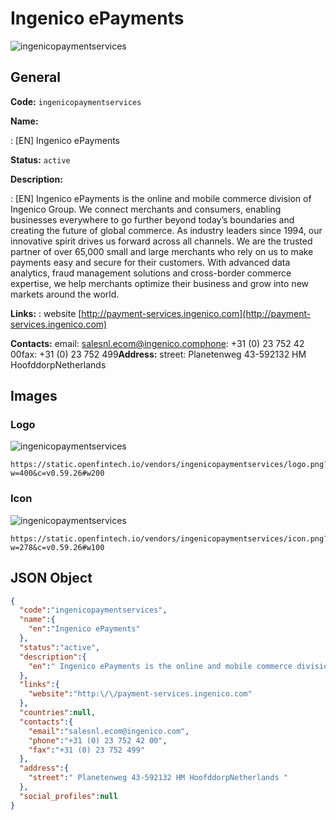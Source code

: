 
# Ingenico ePayments 
![ingenicopaymentservices](https://static.openfintech.io/vendors/ingenicopaymentservices/logo.png?w=400&c=v0.59.26#w200)  

## General 
 
**Code:** `ingenicopaymentservices` 
 
**Name:** 
 
:	[EN] Ingenico ePayments 
 
**Status:** `active` 
 
**Description:** 
 
: [EN]  Ingenico ePayments is the online and mobile commerce division of Ingenico Group. We connect merchants and consumers, enabling businesses everywhere to go further beyond today’s boundaries and creating the future of global commerce. As industry leaders since 1994, our innovative spirit drives us forward across all channels. We are the trusted partner of over 65,000 small and large merchants who rely on us to make payments easy and secure for their customers. With advanced data analytics, fraud management solutions and cross-border commerce expertise, we help merchants optimize their business and grow into new markets around the world.  
 
**Links:** 
: website [http://payment-services.ingenico.com](http://payment-services.ingenico.com) 
 
**Contacts:** 
email: salesnl.ecom@ingenico.comphone: +31 (0) 23 752 42 00fax: +31 (0) 23 752 499**Address:** 
street:  Planetenweg 43-592132 HM HoofddorpNetherlands  

## Images 

### Logo 
 
![ingenicopaymentservices](https://static.openfintech.io/vendors/ingenicopaymentservices/logo.png?w=400&c=v0.59.26#w200)  

```
https://static.openfintech.io/vendors/ingenicopaymentservices/logo.png?w=400&c=v0.59.26#w200
```  

### Icon 
 
![ingenicopaymentservices](https://static.openfintech.io/vendors/ingenicopaymentservices/icon.png?w=278&c=v0.59.26#w100)  

```
https://static.openfintech.io/vendors/ingenicopaymentservices/icon.png?w=278&c=v0.59.26#w100
```  

## JSON Object 

```json
{
  "code":"ingenicopaymentservices",
  "name":{
    "en":"Ingenico ePayments"
  },
  "status":"active",
  "description":{
    "en":" Ingenico ePayments is the online and mobile commerce division of Ingenico Group. We connect merchants and consumers, enabling businesses everywhere to go further beyond today\u2019s boundaries and creating the future of global commerce. As industry leaders since 1994, our innovative spirit drives us forward across all channels. We are the trusted partner of over 65,000 small and large merchants who rely on us to make payments easy and secure for their customers. With advanced data analytics, fraud management solutions and cross-border commerce expertise, we help merchants optimize their business and grow into new markets around the world. "
  },
  "links":{
    "website":"http:\/\/payment-services.ingenico.com"
  },
  "countries":null,
  "contacts":{
    "email":"salesnl.ecom@ingenico.com",
    "phone":"+31 (0) 23 752 42 00",
    "fax":"+31 (0) 23 752 499"
  },
  "address":{
    "street":" Planetenweg 43-592132 HM HoofddorpNetherlands "
  },
  "social_profiles":null
}
```  
